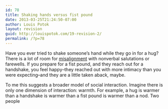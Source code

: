 ```yaml
---
id: 78
title: Shaking hands versus fist pound
date: 2013-03-25T21:24:50-07:00
author: Louis Potok
layout: revision
guid: http://louispotok.com/19-revision-2/
permalink: /?p=78
---
```

Have you ever tried to shake someone&#8217;s hand while they go in for a hug? There is a lot of room for [misalignment](http://youtu.be/C5P9J1wCgNM?t=2m17s) with nonverbal salutations or farewells. If you prepare for a fist pound, and they reach out for a handshake, you feel happy&#8211;they reached out with more intimacy than you were expecting&#8211;and they are a little taken aback, maybe.

To me this suggests a broader model of social interaction. Imagine there is only one dimension of interaction: warmth. For example, a hug is warmer than a handshake is warmer than a fist pound is warmer than a nod. Two people